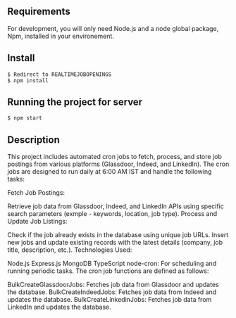 
## Requirements

For development, you will only need Node.js and a node global package, Npm, installed in your environement.


## Install
    $ Redirect to REALTIMEJOBOPENINGS
    $ npm install


## Running the project for server

    $ npm start
## Description
This project includes automated cron jobs to fetch, process, and store job postings from various platforms (Glassdoor, Indeed, and LinkedIn). The cron jobs are designed to run daily at 6:00 AM IST and handle the following tasks:

Fetch Job Postings:

Retrieve job data from Glassdoor, Indeed, and LinkedIn APIs using specific search parameters (exmple - keywords, location, job type).
Process and Update Job Listings:

Check if the job already exists in the database using unique job URLs.
Insert new jobs and update existing records with the latest details (company, job title, description, etc.).
Technologies Used:

Node.js
Express.js
MongoDB
TypeScript
node-cron: For scheduling and running periodic tasks.
The cron job functions are defined as follows:

BulkCreateGlassdoorJobs: Fetches job data from Glassdoor and updates the database.
BulkCreateIndeedJobs: Fetches job data from Indeed and updates the database.
BulkCreateLinkedinJobs: Fetches job data from LinkedIn and updates the database.